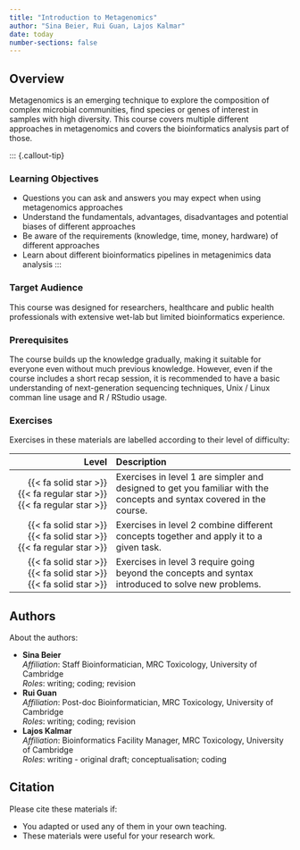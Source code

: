 ```yaml
---
title: "Introduction to Metagenomics"
author: "Sina Beier, Rui Guan, Lajos Kalmar"
date: today
number-sections: false
---
```


## Overview 

Metagenomics is an emerging technique to explore the composition of complex microbial communities, find species or genes of interest in samples with high diversity. This course covers multiple different approaches in metagenomics and covers the bioinformatics analysis part of those.

::: {.callout-tip}
### Learning Objectives

- Questions you can ask and answers you may expect when using metagenomics approaches
- Understand the fundamentals, advantages, disadvantages and potential biases of different approaches
- Be aware of the requirements (knowledge, time, money, hardware) of different approaches
- Learn about different bioinformatics pipelines in metagenimics data analysis
:::


### Target Audience

This course was designed for researchers, healthcare and public health professionals with extensive wet-lab  but limited bioinformatics experience.


### Prerequisites

The course builds up the knowledge gradually, making it suitable for everyone even without much previous knowledge. However, even if the course includes a short recap session, it is recommended to have a basic understanding of next-generation sequencing techniques, Unix / Linux comman line usage and R / RStudio usage.


<!-- Training Developer note: comment the following section out if you did not assign levels to your exercises -->
### Exercises

Exercises in these materials are labelled according to their level of difficulty:

| Level | Description |
| ----: | :---------- |
| {{< fa solid star >}} {{< fa regular star >}} {{< fa regular star >}} | Exercises in level 1 are simpler and designed to get you familiar with the concepts and syntax covered in the course. |
| {{< fa solid star >}} {{< fa solid star >}} {{< fa regular star >}} | Exercises in level 2 combine different concepts together and apply it to a given task. |
| {{< fa solid star >}} {{< fa solid star >}} {{< fa solid star >}} | Exercises in level 3 require going beyond the concepts and syntax introduced to solve new problems. |


## Authors
<!-- 
The listing below shows an example of how you can give more details about yourself.
These examples include icons with links to GitHub and Orcid. 
-->

About the authors:

- **Sina Beier**
  <a href="https://orcid.org/0000-0002-8230-4256" target="_blank"><i class="fa-brands fa-orcid" style="color:#a6ce39"></i></a>  
  _Affiliation_: Staff Bioinformatician, MRC Toxicology, University of Cambridge  
  _Roles_: writing; coding; revision
- **Rui Guan**
  <a href="https://github.com/Guan06" target="_blank"><i class="fa-brands fa-github" style="color:#a6ce39"></i></a>  
  _Affiliation_: Post-doc Bioinformatician, MRC Toxicology, University of Cambridge  
  _Roles_: writing; coding; revision
- **Lajos Kalmar**
  <a href="https://orcid.org/0000-0003-3691-8350" target="_blank"><i class="fa-brands fa-orcid" style="color:#a6ce39"></i></a>  
  _Affiliation_: Bioinformatics Facility Manager, MRC Toxicology, University of Cambridge  
  _Roles_: writing - original draft; conceptualisation; coding


## Citation

<!-- We can do this at the end -->

Please cite these materials if:

- You adapted or used any of them in your own teaching.
- These materials were useful for your research work. 

